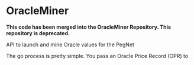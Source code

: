 # OracleMiner
**This code has been merged into the OracleMiner Repository.  This repository is deprecated.**

API to launch and mine Oracle values for the PegNet

The go process is pretty simple.  You pass an Oracle Price Record (OPR) to 
